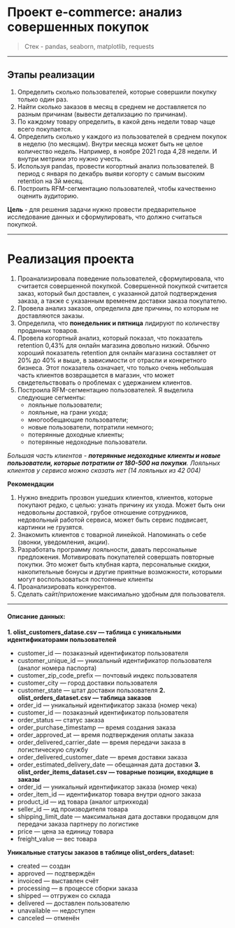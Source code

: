 # Проект e-commerce: анализ совершенных покупок
> Стек - pandas, seaborn, matplotlib, requests

____
## Этапы реализации

1. Определить сколько пользователей, которые совершили покупку только один раз.
2. Найти сколько заказов в месяц в среднем не доставляется по разным причинам (вывести детализацию по причинам).
3. По каждому товару определить, в какой день недели товар чаще всего покупается.
4. Определить сколько у каждого из пользователей в среднем покупок в неделю (по месяцам). Внутри месяца может быть не целое количество недель. Например, в ноябре 2021 года 4,28 недели. И внутри метрики это нужно учесть.
5. Используя pandas, провести когортный анализ пользователей. В период с января по декабрь выяви когорту с самым высоким retention на 3й месяц. 
6. Построить RFM-сегментацию пользователей, чтобы качественно оценить аудиторию. 

**Цель**  - для решения задачи нужно провести предварительное исследование данных и сформулировать, что должно считаться покупкой.
____
# Реализация проекта
1. Проанализировала поведение пользователей, сформулировала, что считается совершенной покупкой. Совершенной покупкой считается заказ, который был доставлен, с указанной датой подтверждения заказа, а также с указанным временем доставки заказа покупателю.
2. Провела анализ заказов, определила две причины, по которым не доставляются заказы.
3. Определила, что **понедельник и пятница** лидируют по количеству проданных товаров.
4. Провела когортный анализ, который показал, что показатель retention 0,43% для онлайн магазина довольно низкий. Обычно хороший показатель retention для онлайн магазина составляет от 20% до 40% и выше, в зависимости от отрасли и конкретного бизнеса. Этот показатель означает, что только очень небольшая часть клиентов возвращается в магазин, что может свидетельствовать о проблемах с удержанием клиентов.
5. Построила RFM-сегментацию пользователей. Я выделила следующие сегменты:
   - лояльные пользователи;
   - лояльные, на грани ухода;
   - многообещающие пользователи;
   - новые пользователи, потратили немного;
   - потерянные доходные клиенты;
   - потерянные недоходные пользователи.

  *Большая часть клиентов - **потерянные недоходные клиенты и новые пользователи, которые потратили от 180-500 на покупки**. Лояльных клиентов у сервиса можно сказать нет (14 лояльных из 42 004)*

**Рекомендации**

1. Нужно внедрить прозвон ушедших клиентов, клиентов, которые покупают редко, с целью: узнать причину их ухода. Может быть они недовольны доставкой, грубое отношение сотрудников, недовольный работой сервиса, может быть сервис подвисает, картинки не грузятся.
2. Знакомить клиентов с товарной линейкой. Напоминать о себе (звонки, уведомления, акции).
3. Разработать программу лояльности, давать персональные предложения. Мотивировать покупателей совершать повторные покупки. Это может быть клубная карта, персональные скидки, накопительные бонусы и другие приятные возможности, которыми могут воспользоваться постоянные клиенты
4. Проанализировать конкурентов.
5. Сделать сайт/приложение максимально удобным для пользователя.

______
#### Описание данных:
**1. olist_customers_datase.csv — таблица с уникальными идентификаторами пользователей**
- customer_id — позаказный идентификатор пользователя
- customer_unique_id —  уникальный идентификатор пользователя  (аналог номера паспорта)
- customer_zip_code_prefix —  почтовый индекс пользователя
- customer_city —  город доставки пользователя
- customer_state —  штат доставки пользователя
**2. olist_orders_dataset.csv —  таблица заказов**
- order_id —  уникальный идентификатор заказа (номер чека)
- customer_id —  позаказный идентификатор пользователя
- order_status —  статус заказа
- order_purchase_timestamp —  время создания заказа
- order_approved_at —  время подтверждения оплаты заказа
- order_delivered_carrier_date —  время передачи заказа в логистическую службу
- order_delivered_customer_date —  время доставки заказа
- order_estimated_delivery_date —  обещанная дата доставки
**3. olist_order_items_dataset.csv —  товарные позиции, входящие в заказы**
- order_id —  уникальный идентификатор заказа (номер чека)
- order_item_id —  идентификатор товара внутри одного заказа
- product_id —  ид товара (аналог штрихкода)
- seller_id — ид производителя товара
- shipping_limit_date —  максимальная дата доставки продавцом для передачи заказа партнеру по логистике
- price —  цена за единицу товара
- freight_value —  вес товара

**Уникальные статусы заказов в таблице olist_orders_dataset:**
- created —  создан
- approved —  подтверждён
- invoiced —  выставлен счёт
- processing —  в процессе сборки заказа
- shipped —  отгружен со склада
- delivered —  доставлен пользователю
- unavailable —  недоступен
- canceled —  отменён
